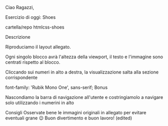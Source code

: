 Ciao Ragazzi,

Esercizio di oggi: Shoes

cartella/repo htmlcss-shoes

Descrizione

Riproduciamo il layout allegato.

Ogni singolo blocco avrà l'altezza della viewport, il testo e l'immagine sono centrati rispetto al blocco.

Cliccando sui numeri in alto a destra, la visualizzazione salta alla sezione corrispondente

font-family: 'Rubik Mono One', sans-serif;
Bonus

Nascondiamo la barra di navigazione all'utente e costringiamolo a navigare solo utilizzando i numerini in alto

Consigli
Osservate bene le immagini originali in allegato per evitare eventuali grane :wink:
Buon divertimento e buon lavoro! (edited) 